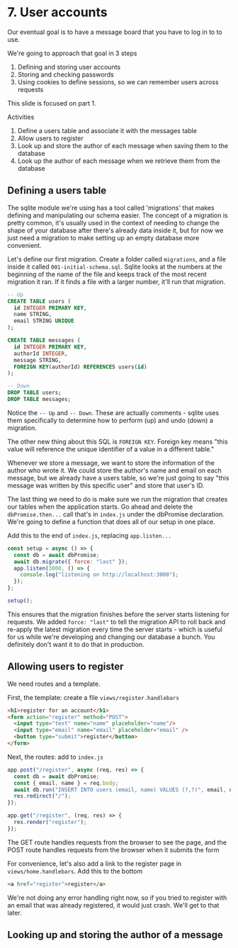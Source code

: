 # 7. User accounts

Our eventual goal is to have a message board that you have to log in to to use.

We're going to approach that goal in 3 steps

1. Defining and storing user accounts
2. Storing and checking passwords
3. Using cookies to define sessions, so we can remember users across requests

This slide is focused on part 1.

Activities

1. Define a users table and associate it with the messages table
2. Allow users to register
3. Look up and store the author of each message when saving them to the database
4. Look up the author of each message when we retrieve them from the database

## Defining a users table

The sqlite module we're using has a tool called 'migrations' that makes defining and manipulating
our schema easier. The concept of a migration is pretty common, it's usually used in the context
of needing to change the shape of your database after there's already data inside it, but for now
we just need a migration to make setting up an empty database more convenient.

Let's define our first migration. Create a folder called `migrations`, and a file inside it
called `001-initial-schema.sql`. Sqlite looks at the numbers at the beginning of the name of the file
and keeps track of the most recent migration it ran. If it finds a file with a larger number, it'll
run that migration.

```SQL
-- Up
CREATE TABLE users (
  id INTEGER PRIMARY KEY,
  name STRING,
  email STRING UNIQUE
);

CREATE TABLE messages (
  id INTEGER PRIMARY KEY,
  authorId INTEGER,
  message STRING,
  FOREIGN KEY(authorId) REFERENCES users(id)
);

-- Down
DROP TABLE users;
DROP TABLE messages;
```

Notice the `-- Up` and `-- Down`. These are actually comments - sqlite uses them specifically
to determine how to perform (up) and undo (down) a migration.

The other new thing about this SQL is `FOREIGN KEY`. Foreign key means "this value will reference the unique identifier of a value in a different table."

Whenever we store a message, we want to store the information of the author who wrote it. We could
store the author's name and email on each message, but we already have a users table, so we're just
going to say "this message was written by this specific user" and store that user's ID.

The last thing we need to do is make sure we run the migration that creates our tables when
the application starts. Go ahead and delete the `dbPromise.then...` call that's in `index.js`
under the dbPromise declaration. We're going to define a function that does all
of our setup in one place.

Add this to the end of `index.js`, replacing `app.listen...`

```javascript
const setup = async () => {
  const db = await dbPromise;
  await db.migrate({ force: "last" });
  app.listen(3000, () => {
    console.log("listening on http://localhost:3000");
  });
};

setup();
```

This ensures that the migration finishes before the server starts listening for requests.
We added `force: "last"` to tell the migration API to roll back and re-apply the latest
migration every time the server starts - which is useful for us while we're developing
and changing our database a bunch. You definitely don't want it to do that in production.

## Allowing users to register

We need routes and a template.

First, the template: create a file `views/register.handlebars`

```HTML
<h1>register for an account</h1>
<form action="register" method="POST">
  <input type="text" name="name" placeholder="name"/>
  <input type="email" name="email" placeholder="email" />
  <button type="submit">register</button>
</form>
```

Next, the routes: add to `index.js`

```javascript
app.post("/register", async (req, res) => {
  const db = await dbPromise;
  const { email, name } = req.body;
  await db.run("INSERT INTO users (email, name) VALUES (?,?)", email, name);
  res.redirect("/");
});

app.get("/register", (req, res) => {
  res.render("register");
});
```

The GET route handles requests from the browser to see the page, and the POST route
handles requests from the browser when it submits the form

For convenience, let's also add a link to the register page in `views/home.handlebars`. Add this to the bottom

```HTML
<a href="register">register</a>
```

We're not doing any error handling right now, so if you tried to register with an email that was
already registered, it would just crash. We'll get to that later.

## Looking up and storing the author of a message
